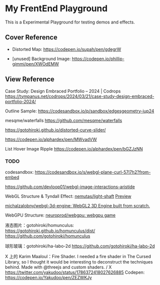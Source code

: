 # My FrentEnd Playground

This is a Experimental Playground for testing demos and effects.

## Cover Reference

- Distorted Map: https://codepen.io/supah/pen/gdegrW

- [unused] Background Image: https://codepen.io/phillip-gimmi/pen/XWOdEMW

## View Reference

Case Study: Design Embraced Portfolio – 2024 | Codrops
https://tympanus.net/codrops/2024/03/21/case-study-design-embraced-portfolio-2024/

Outline Sample: https://codesandbox.io/p/sandbox/edgesgeometry-iup24

mesqme/waterfalls
https://github.com/mesqme/waterfalls

https://gotohiroki.github.io/distorted-curve-slider/

https://codepen.io/alphardex/pen/MWvadVW

List Hover Image Ripple
https://codepen.io/alphardex/pen/bGZJzNN

### TODO

codesandbox: https://codesandbox.io/s/webgl-plane-curl-57l7h2?from-embed

https://github.com/devloop01/webgl-image-interactions-aristide

WebGL Structure & Tyndall Effect: [nemutas/light-shaft](https://github.com/nemutas/light-shaft) [Preview](https://nemutas.github.io/light-shaft/)

[michalzalobny/webgl-3d-engine: WebGL2 3D Engine built from scratch.](https://github.com/michalzalobny/webgl-3d-engine)

WebGPU Structure: [neuroprod/webgpu: webgpu game](https://github.com/neuroprod/webgpu)

液态图片：gotohiroki/homunculus: https://gotohiroki.github.io/homunculus/dist/
https://github.com/gotohiroki/homunculus

球形玻璃：gotohiroki/ha-labo-2d
https://github.com/gotohiroki/ha-labo-2d

X 上的 Karim Maaloul：Fire Shader. I needed a fire shader in The Cursed Library, so I thought it would be interesting to deconstruct the techniques behind. Made with @threejs and custom shaders. / X
https://twitter.com/yakudoo/status/1786372418027626885 Codepen: https://codepen.io/Yakudoo/pen/ZEZWKJy
